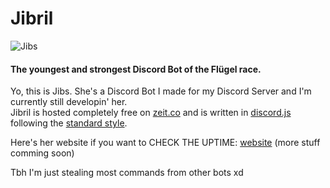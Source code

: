 # Jibril
![Jibs](https://b.catgirlsare.sexy/0K3F.png)
#### The youngest and strongest Discord Bot of the Flügel race.

Yo, this is Jibs. She's a Discord Bot I made for my Discord Server and I'm currently still developin' her. <br>
Jibril is hosted completely free on [zeit.co](https://zeit.co/) and is written in [discord.js](https://github.com/discordjs/discord.js) following the [standard style](https://github.com/standard/standard). <br>

Here's her website if you want to CHECK THE UPTIME: [website](https://jibril.now.sh/) (more stuff comming soon)

Tbh I'm just stealing most commands from other bots xd
